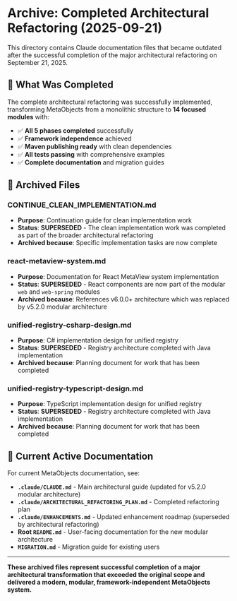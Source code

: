 # Archive: Completed Architectural Refactoring (2025-09-21)

This directory contains Claude documentation files that became outdated after the successful completion of the major architectural refactoring on September 21, 2025.

## 🎉 **What Was Completed**

The complete architectural refactoring was successfully implemented, transforming MetaObjects from a monolithic structure to **14 focused modules** with:

- ✅ **All 5 phases completed** successfully
- ✅ **Framework independence** achieved  
- ✅ **Maven publishing ready** with clean dependencies
- ✅ **All tests passing** with comprehensive examples
- ✅ **Complete documentation** and migration guides

## 📁 **Archived Files**

### **CONTINUE_CLEAN_IMPLEMENTATION.md**
- **Purpose**: Continuation guide for clean implementation work
- **Status**: **SUPERSEDED** - The clean implementation work was completed as part of the broader architectural refactoring
- **Archived because**: Specific implementation tasks are now complete

### **react-metaview-system.md**
- **Purpose**: Documentation for React MetaView system implementation
- **Status**: **SUPERSEDED** - React components are now part of the modular `web` and `web-spring` modules
- **Archived because**: References v6.0.0+ architecture which was replaced by v5.2.0 modular architecture

### **unified-registry-csharp-design.md**
- **Purpose**: C# implementation design for unified registry
- **Status**: **SUPERSEDED** - Registry architecture completed with Java implementation
- **Archived because**: Planning document for work that has been completed

### **unified-registry-typescript-design.md**
- **Purpose**: TypeScript implementation design for unified registry  
- **Status**: **SUPERSEDED** - Registry architecture completed with Java implementation
- **Archived because**: Planning document for work that has been completed

## 🚀 **Current Active Documentation**

For current MetaObjects documentation, see:

- **`.claude/CLAUDE.md`** - Main architectural guide (updated for v5.2.0 modular architecture)
- **`.claude/ARCHITECTURAL_REFACTORING_PLAN.md`** - Completed refactoring plan
- **`.claude/ENHANCEMENTS.md`** - Updated enhancement roadmap (superseded by architectural refactoring)
- **Root `README.md`** - User-facing documentation for the new modular architecture
- **`MIGRATION.md`** - Migration guide for existing users

---

**These archived files represent successful completion of a major architectural transformation that exceeded the original scope and delivered a modern, modular, framework-independent MetaObjects system.**